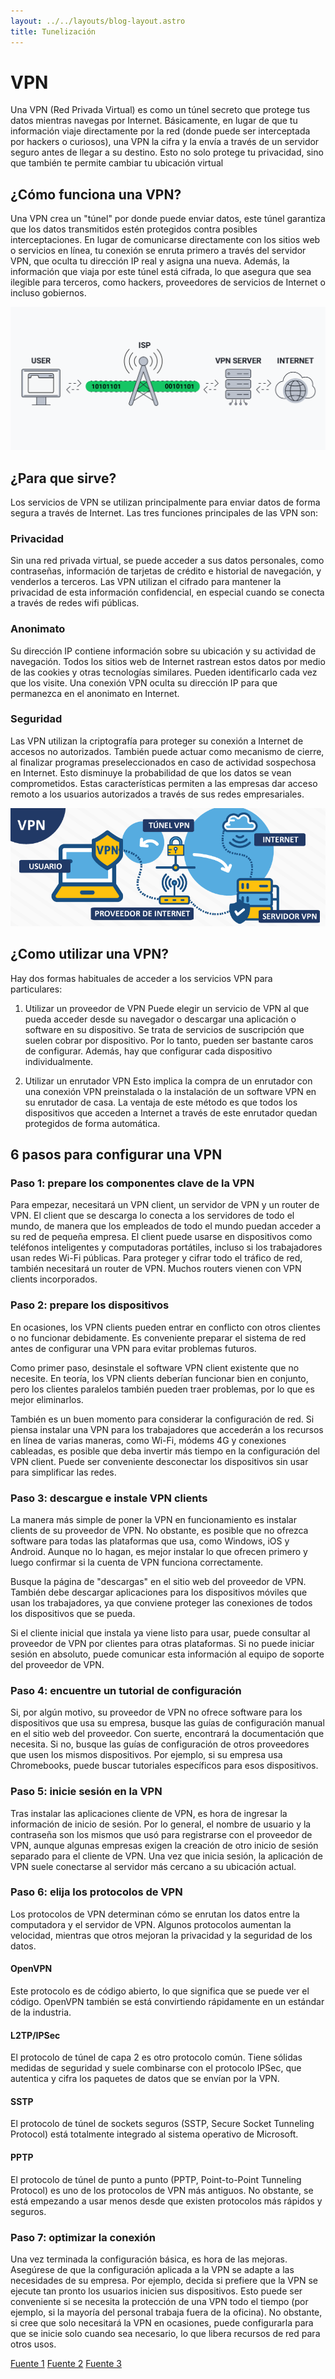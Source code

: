 ```yaml
---
layout: ../../layouts/blog-layout.astro
title: Tunelización
---
```


# VPN

Una VPN (Red Privada Virtual) es como un túnel secreto que protege tus datos mientras navegas por Internet. Básicamente, en lugar de que tu información viaje directamente por la red (donde puede ser interceptada por hackers o curiosos), una VPN la cifra y la envía a través de un servidor seguro antes de llegar a su destino. Esto no solo protege tu privacidad, sino que también te permite cambiar tu ubicación virtual

## ¿Cómo funciona una VPN?

Una VPN crea un "túnel" por donde puede enviar datos, este túnel garantiza que los datos transmitidos estén protegidos contra posibles interceptaciones. En lugar de comunicarse directamente con los sitios web o servicios en línea, tu conexión se enruta primero a través del servidor VPN, que oculta tu dirección IP real y asigna una nueva. Además, la información que viaja por este túnel está cifrada, lo que asegura que sea ilegible para terceros, como hackers, proveedores de servicios de Internet o incluso gobiernos.

![Funcionamiento de una VPN.](../../assets/tunneling/vpn-03.webp)

## ¿Para que sirve?

Los servicios de VPN se utilizan principalmente para enviar datos de forma segura a través de Internet. Las tres funciones principales de las VPN son:

### Privacidad

Sin una red privada virtual, se puede acceder a sus datos personales, como contraseñas, información de tarjetas de crédito e historial de navegación, y venderlos a terceros. Las VPN utilizan el cifrado para mantener la privacidad de esta información confidencial, en especial cuando se conecta a través de redes wifi públicas. 

### Anonimato

Su dirección IP contiene información sobre su ubicación y su actividad de navegación. Todos los sitios web de Internet rastrean estos datos por medio de las cookies y otras tecnologías similares. Pueden identificarlo cada vez que los visite. Una conexión VPN oculta su dirección IP para que permanezca en el anonimato en Internet.

### Seguridad

Las VPN utilizan la criptografía para proteger su conexión a Internet de accesos no autorizados. También puede actuar como mecanismo de cierre, al finalizar programas preseleccionados en caso de actividad sospechosa en Internet. Esto disminuye la probabilidad de que los datos se vean comprometidos. Estas características permiten a las empresas dar acceso remoto a los usuarios autorizados a través de sus redes empresariales.

![VPN.](../../assets/tunneling/VPN_INFO.png)

## ¿Como utilizar una VPN?

Hay dos formas habituales de acceder a los servicios VPN para particulares:

1. Utilizar un proveedor de VPN
Puede elegir un servicio de VPN al que pueda acceder desde su navegador o descargar una aplicación o software en su dispositivo. Se trata de servicios de suscripción que suelen cobrar por dispositivo. Por lo tanto, pueden ser bastante caros de configurar. Además, hay que configurar cada dispositivo individualmente.

2. Utilizar un enrutador VPN
Esto implica la compra de un enrutador con una conexión VPN preinstalada o la instalación de un software VPN en su enrutador de casa. La ventaja de este método es que todos los dispositivos que acceden a Internet a través de este enrutador quedan protegidos de forma automática. 

## 6 pasos para configurar una VPN

### Paso 1: prepare los componentes clave de la VPN

Para empezar, necesitará un VPN client, un servidor de VPN y un router de VPN. El client que se descarga lo conecta a los servidores de todo el mundo, de manera que los empleados de todo el mundo puedan acceder a su red de pequeña empresa. El client puede usarse en dispositivos como teléfonos inteligentes y computadoras portátiles, incluso si los trabajadores usan redes Wi-Fi públicas. Para proteger y cifrar todo el tráfico de red, también necesitará un router de VPN. Muchos routers vienen con VPN clients incorporados.

### Paso 2: prepare los dispositivos

En ocasiones, los VPN clients pueden entrar en conflicto con otros clientes o no funcionar debidamente. Es conveniente preparar el sistema de red antes de configurar una VPN para evitar problemas futuros.

Como primer paso, desinstale el software VPN client existente que no necesite. En teoría, los VPN clients deberían funcionar bien en conjunto, pero los clientes paralelos también pueden traer problemas, por lo que es mejor eliminarlos.

También es un buen momento para considerar la configuración de red. Si piensa instalar una VPN para los trabajadores que accederán a los recursos en línea de varias maneras, como Wi-Fi, módems 4G y conexiones cableadas, es posible que deba invertir más tiempo en la configuración del VPN client. Puede ser conveniente desconectar los dispositivos sin usar para simplificar las redes.

### Paso 3: descargue e instale VPN clients

La manera más simple de poner la VPN en funcionamiento es instalar clients de su proveedor de VPN. No obstante, es posible que no ofrezca software para todas las plataformas que usa, como Windows, iOS y Android. Aunque no lo hagan, es mejor instalar lo que ofrecen primero y luego confirmar si la cuenta de VPN funciona correctamente.

Busque la página de "descargas" en el sitio web del proveedor de VPN. También debe descargar aplicaciones para los dispositivos móviles que usan los trabajadores, ya que conviene proteger las conexiones de todos los dispositivos que se pueda.

Si el cliente inicial que instala ya viene listo para usar, puede consultar al proveedor de VPN por clientes para otras plataformas. Si no puede iniciar sesión en absoluto, puede comunicar esta información al equipo de soporte del proveedor de VPN.

### Paso 4: encuentre un tutorial de configuración

Si, por algún motivo, su proveedor de VPN no ofrece software para los dispositivos que usa su empresa, busque las guías de configuración manual en el sitio web del proveedor. Con suerte, encontrará la documentación que necesita. Si no, busque las guías de configuración de otros proveedores que usen los mismos dispositivos. Por ejemplo, si su empresa usa Chromebooks, puede buscar tutoriales específicos para esos dispositivos.

### Paso 5: inicie sesión en la VPN

Tras instalar las aplicaciones cliente de VPN, es hora de ingresar la información de inicio de sesión. Por lo general, el nombre de usuario y la contraseña son los mismos que usó para registrarse con el proveedor de VPN, aunque algunas empresas exigen la creación de otro inicio de sesión separado para el cliente de VPN.
Una vez que inicia sesión, la aplicación de VPN suele conectarse al servidor más cercano a su ubicación actual.

### Paso 6: elija los protocolos de VPN

Los protocolos de VPN determinan cómo se enrutan los datos entre la computadora y el servidor de VPN. Algunos protocolos aumentan la velocidad, mientras que otros mejoran la privacidad y la seguridad de los datos.

#### OpenVPN

Este protocolo es de código abierto, lo que significa que se puede ver el código. OpenVPN también se está convirtiendo rápidamente en un estándar de la industria.

#### L2TP/IPSec

El protocolo de túnel de capa 2 es otro protocolo común. Tiene sólidas medidas de seguridad y suele combinarse con el protocolo IPSec, que autentica y cifra los paquetes de datos que se envían por la VPN.

#### SSTP

El protocolo de túnel de sockets seguros (SSTP, Secure Socket Tunneling Protocol) está totalmente integrado al sistema operativo de Microsoft.

#### PPTP

El protocolo de túnel de punto a punto (PPTP, Point-to-Point Tunneling Protocol) es uno de los protocolos de VPN más antiguos. No obstante, se está empezando a usar menos desde que existen protocolos más rápidos y seguros.

### Paso 7: optimizar la conexión

Una vez terminada la configuración básica, es hora de las mejoras. Asegúrese de que la configuración aplicada a la VPN se adapte a las necesidades de su empresa. Por ejemplo, decida si prefiere que la VPN se ejecute tan pronto los usuarios inicien sus dispositivos. Esto puede ser conveniente si se necesita la protección de una VPN todo el tiempo (por ejemplo, si la mayoría del personal trabaja fuera de la oficina). No obstante, si cree que solo necesitará la VPN en ocasiones, puede configurarla para que se inicie solo cuando sea necesario, lo que libera recursos de red para otros usos.

[Fuente 1](https://aws.amazon.com/es/what-is/vpn/)
[Fuente 2](https://www.xataka.com/basics/que-es-una-conexion-vpn-para-que-sirve-y-que-ventajas-tiene)
[Fuente 3](https://www.cisco.com/c/es_mx/solutions/small-business/resource-center/security/how-to-setup-a-vpn.html#~pasos-para-configurar-una-vpn)
